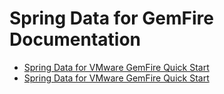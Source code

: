 # Spring Data for GemFire Documentation

*   [Spring Data for VMware GemFire Quick Start](data.html)
*   [Spring Data for VMware GemFire Quick Start](boot.html)
